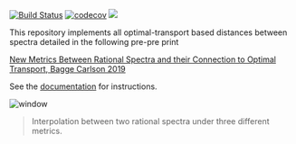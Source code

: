 [![Build Status](https://travis-ci.org/baggepinnen/SpectralDistances.jl.svg?branch=master)](https://travis-ci.org/baggepinnen/SpectralDistances.jl)
[![codecov](https://codecov.io/gh/baggepinnen/SpectralDistances.jl/branch/master/graph/badge.svg)](https://codecov.io/gh/baggepinnen/SpectralDistances.jl)
[![](https://img.shields.io/badge/docs-latest-blue.svg)](https://baggepinnen.github.io/SpectralDistances.jl/latest)

This repository implements all optimal-transport based distances between spectra detailed in the following pre-pre print

[New Metrics Between Rational Spectra and their Connection to Optimal Transport, Bagge Carlson 2019](https://drive.google.com/file/d/1EPS_pyC_opKMLlnk02kIfHbpawWFl4W-/view?usp=sharing)

See the [documentation](https://baggepinnen.github.io/SpectralDistances.jl/latest) for instructions.

![window](https://github.com/baggepinnen/SpectralDistances.jl/blob/gh-pages/dev/interpolation.svg)
> Interpolation between two rational spectra under three different metrics. 
